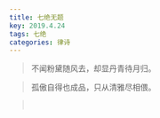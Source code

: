 ```yaml
---
title: 七绝无题
key: 2019.4.24
tags: 七绝
categories: 律诗
---
```


<blockquote class="blockquote-center">不闻粉黛随风去，却显丹青待月归。
</blockquote>
<blockquote class="blockquote-center">孤傲自得也成品，只从清雅尽相偎。
</blockquote>
<blockquote class="blockquote-center"></br>
</blockquote>
